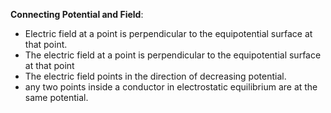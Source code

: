 **Connecting Potential and Field**:
- Electric field at a point is perpendicular to the equipotential surface at that point.
- The electric field at a point is perpendicular to the equipotential surface at that point
- The electric field points in the direction of decreasing potential.
- any two points inside a conductor in electrostatic equilibrium are at the same potential.
